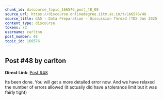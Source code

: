 ```yaml
---
chunk_id: discourse_topic_166576_post_48_00
source_url: https://discourse.onlinedegree.iitm.ac.in/t/166576/48
source_title: GA5 - Data Preparation - Discussion Thread [TDS Jan 2025]
content_type: discourse
tokens: 72
username: carlton
post_number: 48
topic_id: 166576
---
```


## Post #48 by carlton

**Direct Link**: [Post #48](https://discourse.onlinedegree.iitm.ac.in/t/166576/48)

Its been done. You will get a more detailed error now. And we have relaxed the number of errors allowed (it actually did have a tolerance limit but it was fairly tight)

